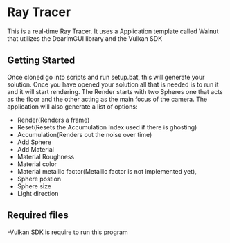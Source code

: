 # Ray Tracer

This is a real-time Ray Tracer. It uses a Application template called Walnut that utilizes the DearImGUI library and the Vulkan SDK

## Getting Started
Once cloned go into scripts and run setup.bat, this will generate your solution. Once you have opened your solution all that is needed is to run it and it will start rendering. The Render starts with two Spheres one that acts as the floor and the other acting as the main focus of the camera. The application will also generate a list of options:
- Render(Renders a frame)
- Reset(Resets the Accumulation Index used if there is ghosting)
- Accumulation(Renders out the noise over time)
- Add Sphere
- Add Material
- Material Roughness
- Material color
- Material metallic factor(Metallic factor is not implemented yet), 
- Sphere postion
- Sphere size
- Light direction

## Required files
-Vulkan SDK is require to run this program
